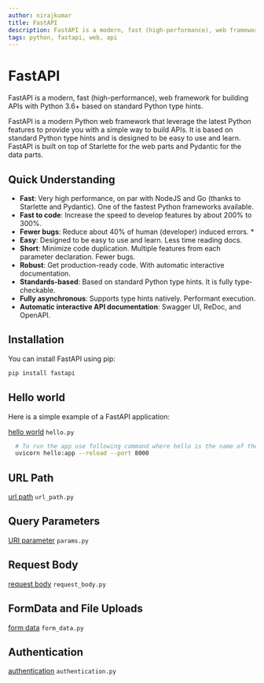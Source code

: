 ```yaml
---
author: nirajkumar
title: FastAPI
description: FastAPI is a modern, fast (high-performance), web framework for building APIs with Python 3.6+ based on standard Python type hints.
tags: python, fastapi, web, api
---
```


# FastAPI


FastAPI is a modern, fast (high-performance), web framework for building APIs with Python 3.6+ based on standard Python type hints.

FastAPI is a modern Python web framework that leverage the latest Python features to provide you with a simple way to build APIs. It is based on standard Python type hints and is designed to be easy to use and learn. FastAPI is built on top of Starlette for the web parts and Pydantic for the data parts.

## Quick Understanding

- **Fast**: Very high performance, on par with NodeJS and Go (thanks to Starlette and Pydantic). One of the fastest Python frameworks available.
- **Fast to code**: Increase the speed to develop features by about 200% to 300%. 
- **Fewer bugs**: Reduce about 40% of human (developer) induced errors. *
- **Easy**: Designed to be easy to use and learn. Less time reading docs.
- **Short**: Minimize code duplication. Multiple features from each parameter declaration. Fewer bugs.
- **Robust**: Get production-ready code. With automatic interactive documentation.
- **Standards-based**: Based on standard Python type hints. It is fully type-checkable.
- **Fully asynchronous**: Supports type hints natively. Performant execution. 
- **Automatic interactive API documentation**: Swagger UI, ReDoc, and OpenAPI.

## Installation

You can install FastAPI using pip:

```bash
pip install fastapi
```

## Hello world

Here is a simple example of a FastAPI application:

<!--codeinclude-->
[hello world](../../src/fastapi/hello.py) 
`hello.py`
<!--/codeinclude-->

```bash
  # To run the app use following command where hello is the name of the file specify port using --port
  uvicorn hello:app --reload --port 8000

```

## URL Path 


<!--codeinclude-->
[url path](../../src/fastapi/path.py)
`url_path.py`
<!--/codeinclude-->



## Query Parameters

<!--codeinclude-->
[URI parameter](../../src/fastapi/query_params.py) 
`params.py`
<!--/codeinclude-->

## Request Body

<!--codeinclude-->
[request body](../../src/fastapi/data_model_validation.py)
`request_body.py`
<!--/codeinclude-->

## FormData and File Uploads

<!--codeinclude-->
[form data](../../src/fastapi/formdata.py)
`form_data.py`
<!--/codeinclude-->

## Authentication

<!--codeinclude-->
[authentication](../../src/fastapi/oauth2.py)
`authentication.py`
<!--/codeinclude-->



